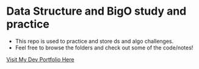# Data Structure and BigO study and practice

- This repo is used to practice and store ds and algo challenges.
- Feel free to browse the folders and check out some of the code/notes!

[Visit My Dev Portfolio Here](https://www.charlescampbell.dev "Charles' Portfolio")

